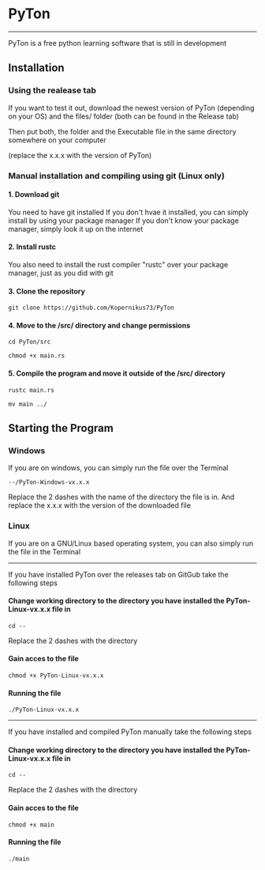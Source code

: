 # PyTon
---------------
PyTon is a free python learning software that is still in development

## Installation

### Using the realease tab

If you want to test it out, download the newest version of PyTon (depending on your OS) and the files/ folder (both can be found in the Release tab)

Then put both, the folder and the Executable file in the same directory somewhere on your computer

(replace the x.x.x with the version of PyTon)

### Manual installation and compiling using git (Linux only)
#### 1. Download git
You need to have git installed
If you don't hvae it installed, you can simply install by using your package manager
If you don't know your package manager, simply look it up on the internet

#### 2. Install rustc
You also need to install the rust compiler "rustc" over your package manager, just as you did with git

#### 3. Clone the repository
```
git clone https://github.com/Kopernikus73/PyTon
```
#### 4. Move to the /src/ directory and change permissions
```
cd PyTon/src
```
```
chmod +x main.rs
```
#### 5. Compile the program and move it outside of the /src/ directory
```
rustc main.rs
```
```
mv main ../
```

 ## Starting the Program
 ### Windows
 If you are on windows, you can simply run the file over the Terminal
 ```
--/PyTon-Windows-vx.x.x
```
Replace the 2 dashes with the name of the directory the file is in. And replace the x.x.x with the version of the downloaded file

### Linux
If you are on a GNU/Linux based operating system, you can also simply run the file in the Terminal

--------------
If you have installed PyTon over the releases tab on GitGub take the following steps

#### Change working directory to the directory you have installed the PyTon-Linux-vx.x.x file in
```
cd --
```
Replace the 2 dashes with the directory

#### Gain acces to the file
```
chmod +x PyTon-Linux-vx.x.x
```
#### Running the file
```
./PyTon-Linux-vx.x.x
```
---------------
If you have installed and compiled PyTon manually take the following steps

#### Change working directory to the directory you have installed the PyTon-Linux-vx.x.x file in
```
cd --
```
Replace the 2 dashes with the directory

#### Gain acces to the file
```
chmod +x main
```

#### Running the file
```
./main
```

